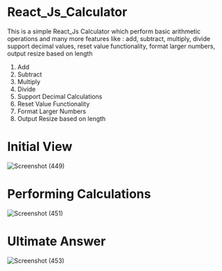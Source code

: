 
# React_Js_Calculator
This is a simple React_Js Calculator which perform basic arithmetic operations and many more features like : add, subtract, multiply, divide support decimal values, reset value functionality, format larger numbers, output resize based on length
<ol>
  <li>Add</li>
  <li>Subtract</li>
  <li>Multiply</li>
  <li>Divide</li>
  <li>Support Decimal Calculations</li>
  <li>Reset Value Functionality</li>
  <li>Format Larger Numbers</li>
  <li>Output Resize based on length</li>
</ol>

<h1>Initial View</h1>

![Screenshot (449)](https://user-images.githubusercontent.com/90544124/194600067-f6a33312-07a8-4fb3-a609-a444022fa2bf.png)


<h1>Performing Calculations</h1>

![Screenshot (451)](https://user-images.githubusercontent.com/90544124/194600289-52e6043b-ac13-467f-9c85-51998ec18191.png)


<h1>Ultimate Answer</h1>

![Screenshot (453)](https://user-images.githubusercontent.com/90544124/194600453-f80b01bf-b8c0-4de0-b496-cc78939114ac.png)

